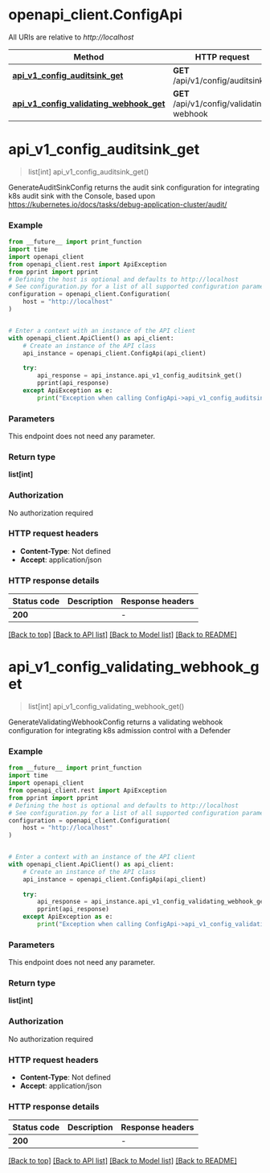 # openapi_client.ConfigApi

All URIs are relative to *http://localhost*

Method | HTTP request | Description
------------- | ------------- | -------------
[**api_v1_config_auditsink_get**](ConfigApi.md#api_v1_config_auditsink_get) | **GET** /api/v1/config/auditsink | 
[**api_v1_config_validating_webhook_get**](ConfigApi.md#api_v1_config_validating_webhook_get) | **GET** /api/v1/config/validating-webhook | 


# **api_v1_config_auditsink_get**
> list[int] api_v1_config_auditsink_get()



GenerateAuditSinkConfig returns the audit sink configuration for integrating k8s audit sink with the Console, based upon https://kubernetes.io/docs/tasks/debug-application-cluster/audit/ 

### Example

```python
from __future__ import print_function
import time
import openapi_client
from openapi_client.rest import ApiException
from pprint import pprint
# Defining the host is optional and defaults to http://localhost
# See configuration.py for a list of all supported configuration parameters.
configuration = openapi_client.Configuration(
    host = "http://localhost"
)


# Enter a context with an instance of the API client
with openapi_client.ApiClient() as api_client:
    # Create an instance of the API class
    api_instance = openapi_client.ConfigApi(api_client)
    
    try:
        api_response = api_instance.api_v1_config_auditsink_get()
        pprint(api_response)
    except ApiException as e:
        print("Exception when calling ConfigApi->api_v1_config_auditsink_get: %s\n" % e)
```

### Parameters
This endpoint does not need any parameter.

### Return type

**list[int]**

### Authorization

No authorization required

### HTTP request headers

 - **Content-Type**: Not defined
 - **Accept**: application/json

### HTTP response details
| Status code | Description | Response headers |
|-------------|-------------|------------------|
**200** |  |  -  |

[[Back to top]](#) [[Back to API list]](../README.md#documentation-for-api-endpoints) [[Back to Model list]](../README.md#documentation-for-models) [[Back to README]](../README.md)

# **api_v1_config_validating_webhook_get**
> list[int] api_v1_config_validating_webhook_get()



GenerateValidatingWebhookConfig returns a validating webhook configuration for integrating k8s admission control with a Defender 

### Example

```python
from __future__ import print_function
import time
import openapi_client
from openapi_client.rest import ApiException
from pprint import pprint
# Defining the host is optional and defaults to http://localhost
# See configuration.py for a list of all supported configuration parameters.
configuration = openapi_client.Configuration(
    host = "http://localhost"
)


# Enter a context with an instance of the API client
with openapi_client.ApiClient() as api_client:
    # Create an instance of the API class
    api_instance = openapi_client.ConfigApi(api_client)
    
    try:
        api_response = api_instance.api_v1_config_validating_webhook_get()
        pprint(api_response)
    except ApiException as e:
        print("Exception when calling ConfigApi->api_v1_config_validating_webhook_get: %s\n" % e)
```

### Parameters
This endpoint does not need any parameter.

### Return type

**list[int]**

### Authorization

No authorization required

### HTTP request headers

 - **Content-Type**: Not defined
 - **Accept**: application/json

### HTTP response details
| Status code | Description | Response headers |
|-------------|-------------|------------------|
**200** |  |  -  |

[[Back to top]](#) [[Back to API list]](../README.md#documentation-for-api-endpoints) [[Back to Model list]](../README.md#documentation-for-models) [[Back to README]](../README.md)

